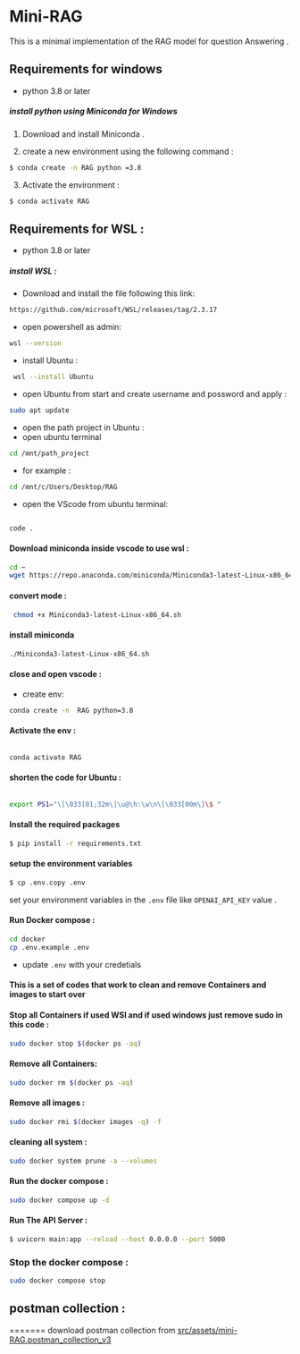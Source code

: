 # Mini-RAG

This is a minimal implementation of the RAG model for question Answering .

## Requirements for windows
 
 - python 3.8 or later

 ##### install python using Miniconda for Windows

1) Download and install Miniconda .

2) create a new environment using the following command :
```bash 
$ conda create -n RAG python =3.8

```
3) Activate the environment :
```bash 
$ conda activate RAG 

```
## Requirements for WSL :

- python 3.8 or later

##### install WSL :
* Download and install the file following this link: 
```bash
https://github.com/microsoft/WSL/releases/tag/2.3.17

```
* open powershell as admin:
```bash
wsl --version
```

* install Ubuntu :
```bash
 wsl --install Ubuntu

 ```
 * open Ubuntu from start and create username and possword and apply :

 ```bash
 sudo apt update

 ```

* open the path project in Ubuntu  :
* open ubuntu terminal 
```bash
cd /mnt/path_project 

```
* for example :
```bash 
cd /mnt/c/Users/Desktop/RAG

```
* open the VScode from ubuntu terminal:
```bash

code .

```
#### Download miniconda inside vscode to use wsl :
```bash 
cd ~
wget https://repo.anaconda.com/miniconda/Miniconda3-latest-Linux-x86_64.sh

``` 
#### convert mode :
```bash
 chmod +x Miniconda3-latest-Linux-x86_64.sh  
```
#### install miniconda
```bash
./Miniconda3-latest-Linux-x86_64.sh

```
#### close and open vscode :

* create env:
```bash
conda create -n  RAG python=3.8

```
#### Activate the env :
```bash

conda activate RAG

```
#### shorten the code for Ubuntu :
```bash

export PS1="\[\033[01;32m\]\u@\h:\w\n\[\033[00m\]\$ "

```


#### Install the required packages
```bash
$ pip install -r requirements.txt
```

#### setup the environment variables

```bash
$ cp .env.copy .env
```
set your environment variables in the `.env` file like `OPENAI_API_KEY` value .

#### Run Docker compose :

```bash
cd docker
cp .env.example .env
```

* update `.env` with your credetials
#### This is a set of codes that work to clean and remove Containers and images to start over

#### Stop all Containers if used WSl and if used windows just remove sudo  in this code :
```bash
sudo docker stop $(docker ps -aq)
```

#### Remove all Containers:
```bash 
sudo docker rm $(docker ps -aq)
```

#### Remove all images :
```bash 
sudo docker rmi $(docker images -q) -f

```
#### cleaning all system :
```bash
sudo docker system prune -a --volumes
```
#### Run the docker compose :
```bash
sudo docker compose up -d
```


#### Run The API Server :
```bash 
$ uvicorn main:app --reload --host 0.0.0.0 --port 5000

```

### Stop the docker compose :
```bash
sudo docker compose stop
```

## postman collection :

=======
download postman collection from [src/assets/mini-RAG.postman_collection_v3](src/assets/mini-RAG.postman_collection_v3)
